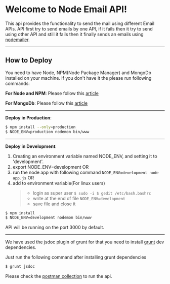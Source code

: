 Welcome to Node Email API!
===================

This api provides the functionality to send the mail using different Email APIs. API first try to send emails by one API, if it fails then it try to send using other API and still it fails then it finally sends an emails using [nodemailer](https://www.npmjs.com/package/nodemailer).

----------


How to Deploy
----

You need to have Node, NPM(Node Package Manager) and MongoDb installed on your machine. If you don't have it the please run following commands:

**For Node and NPM**:
Please follow this [article](https://docs.npmjs.com/getting-started/installing-node)

**For MongoDb**:
Please follow this [article](https://docs.mongodb.com/getting-started/shell/installation/)

--------------------
**Deploy in Production**:
```sh
$ npm install --only=production
$ NODE_ENV=production nodemon bin/www
```

--------------------
**Deploy in Development**:

1.  Creating an environment variable named NODE_ENV, and setting it to 'development'.
2.  export NODE_ENV=development
 OR
3.  run the node app with following command
    ```NODE_ENV=development node app.js```
OR
4.  add to environment variable(For linux users)
    >* login as super user
        ```
        $ sudo -i
        $ gedit /etc/bash.bashrc
        ```
    >* write at the end of file
        ```
        NODE_ENV=development
        ```
    >* save file and close it


```sh
$ npm install
$ NODE_ENV=development nodemon bin/www
```

API will be running on the port 3000 by default.

-----------
We have used the jsdoc plugin of grunt for that you need to install [grunt](https://gruntjs.com/configuring-tasks) dev dependencies.

Just run the following command after installing grunt dependencies
```sh
$ grunt jsdoc
```

Please check the [postman collection](https://www.getpostman.com/collections/5b6183cf1d39c4e3eb55) to run the api.
